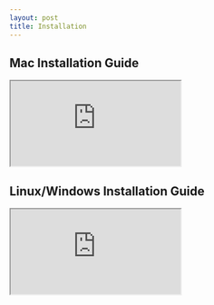 ```yaml
---
layout: post
title: Installation
---
```


## Mac Installation Guide

<iframe class="embed-doc" src="https://docs.google.com/document/d/e/2PACX-1vQdYfbKsvgcbAdhsgA-DWvRLiMME75tKusJV837rBbh5gIG3oe0h09P3yhSqHwP9NHpQnATnXhgHVGX/pub?embedded=true"></iframe>


## Linux/Windows Installation Guide

<iframe class="embed-doc" src="https://docs.google.com/document/d/e/2PACX-1vQ-A2LHFSMbbjwW5dBfxUW2LXVDPTzmRV8to48DtzsvZjodG4ZtmJifqIOuaIatUaZRD4OMLBInqEnS/pub?embedded=true"></iframe>

